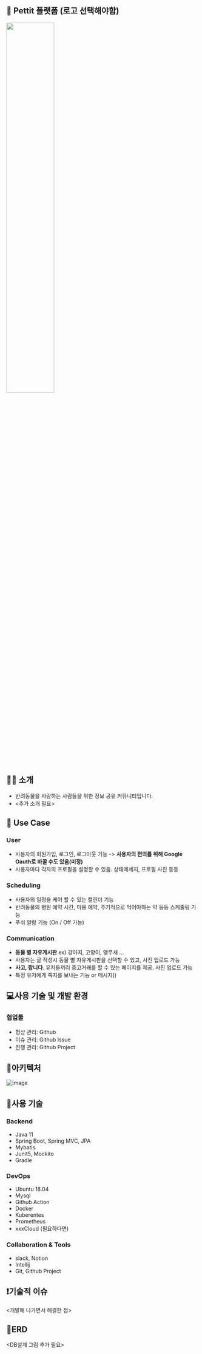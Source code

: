 ## 🐶 Pettit 플랫폼 (로고 선택해야함)
<img src = "https://user-images.githubusercontent.com/108618821/188349524-22d085fb-775c-4f2d-8db1-c5dd09b6b29f.png" width="50%" height="50%">

## 💁‍♀️ 소개
- 반려동물을 사랑하는 사람들을 위한 정보 공유 커뮤니티입니다.
- <추가 소개 필요>

## 🎈 Use Case

### User
- 사용자의 회원가입, 로그인, 로그아웃 기능 -> **사용자의 편의를 위해 Google Oauth로 바꿀 수도 있음(미정)**
- 사용자마다 각자의 프로필을 설정할 수 있음. 상태메세지, 프로필 사진 등등

### Scheduling
- 사용자의 일정을 케어 할 수 있는 캘린더 기능
- 반려동물의 병원 예약 시간, 미용 예약, 주기적으로 먹어야하는 약 등등 스케줄링 기능
- 푸쉬 알람 기능 (On / Off 가능)

### Communication
- **동물 별 자유게시판** ex) 강아지, 고양이, 앵무새 ...
- 사용자는 글 작성시 동물 별 자유게시판을 선택할 수 있고, 사진 업로드 가능
- **사고, 팝니다**. 유저들끼리 중고거래를 할 수 있는 페이지를 제공. 사진 업로드 가능
- 특정 유저에게 쪽지를 보내는 기능 or 메시지()

## 💻사용 기술 및 개발 환경

### 협업툴

- 형상 관리: Github
- 이슈 관리: Github Issue
- 진행 관리: Github Project

## 🌌아키텍처

![image](https://user-images.githubusercontent.com/70564639/188257129-fa045dc3-bedc-4be7-a082-a29d3161be41.png)

## 🔧사용 기술

### Backend

- Java 11
- Spring Boot, Spring MVC, JPA
- Mybatis
- Junit5, Mockito
- Gradle

### DevOps

- Ubuntu 18.04
- Mysql
- Github Action
- Docker
- Kuberentes
- Prometheus
- xxxCloud (필요하다면)

### Collaboration & Tools

- slack, Notion
- Intellij
- Git, Github Project

## ❗기술적 이슈

<개발해 나가면서 해결한 점>

## 📖ERD

<DB설계 그림 추가 필요>
